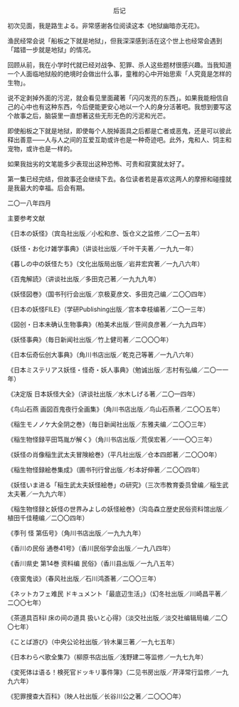 <p align="center">后记</p>

初次见面，我是路生よる。非常感谢各位阅读这本《地狱幽暗亦无花》。

渔民经常会说「船板之下就是地狱」，但我深深感到活在这个世上也经常会遇到「踏错一步就是地狱」的情况。

回顾从前，我在小学时代就已经对战争、犯罪、杀人这些题材很感兴趣。当我知道一个人面临地狱般的绝境时会做出什么事，童稚的心中开始思索「人究竟是怎样的生物」。

说不定剥掉外面的污泥，就会看见里面藏著「闪闪发亮的东西」。如果我能相信自己的心中也有这种东西，今后便能更安心地以一个人的身分活著吧。我想到要写这个故事之后，脑袋里一直想著这些无形无色的污泥和光芒。

即使船板之下就是地狱，即使每个人脱掉面具之后都是亡者或恶鬼，还是可以彼此释出善意——人与人之间的互爱互助或许也是一种奇迹吧。此外，鬼和人、饲主和宠物，或许也是一样的。

如果我拙劣的文笔能多少表现出这种恐怖、可贵和寂寞就太好了。

第一集已经完结，但故事还会继续下去。各位读者若是喜欢这两人的摩擦和碰撞就是我最大的幸福。后会有期。

二〇一八年四月

主要参考文献

《日本の妖怪》（宾岛社出版／小松和彦、饭仓义之监修／二〇一五年）

《妖怪・お化け雑学事典》（讲谈社出版／千叶干夫著／一九九一年）

《暮しの中の妖怪たち》（文化出版局出版／岩井宏宾著／一九八六年）

《百鬼解読》（讲谈社出版／多田克己著／一九九九年）

《妖怪図巻》（国书刊行会出版／京极夏彦文、多田克己编／二〇〇四年）

《日本の妖怪FILE》（学研Publishing出版／宫本幸枝编著／二〇一三年）

《図创・日本未确认生物事典》（柏美术出版／笹间良彦著／一九九四年）

《妖怪事典》（毎日新闻社出版／竹上健司著／二〇〇〇年）

《日本伝奇伝创大事典》（角川书店出版／乾克己等著／一九八六年）

《日本ミステリアス妖怪・怪奇・妖人事典》（勉诚出版／志村有弘编／二〇一一年）

《决定版 日本妖怪大全》（讲谈社出版／水木しげる著／二〇一四年）

《鸟山石燕 画図百鬼夜行全画集》（角川书店出版／鸟山石燕著／二〇〇五年）

《稲生モノノケ大全阴之巻》（毎日新闻社出版／东雅夫编／二〇〇三年）

《稲生物怪録平田笃胤が解く》（角川书店出版／荒俣宏著／一一〇〇三年）

《妖怪の肖像稲生武太夫冒険絵巻》（平凡社出版／仓本四郎著／二〇〇O年）

《稲生物怪録絵巻集成》（圃书刊行曾出版／杉本好伸著／二〇〇四年）

《妖怪いま进る「稲生武太夫妖怪絵巻」の研究》（三次市教育委员曾编／稲生武太夫著／一九九六年）

《稲生物怪録と妖怪の世界みよしの妖怪絵巻》（沟岛森立歴史民俗资料馆出版／植田千佳穂编／二〇〇四年）

《季刊 怪 第伍号》（角川书店出版／一九九九年）

《香川の民俗 通巻41号》（香川民俗学会出版／一九八四年）

《香川県史 第14巻 资料编 民俗》（香川县出版／一九八五年）

《夜窗鬼谈》（春风社出版／石川鸿斎著／二〇〇三年）

《ネットカフェ难民 ドキュメント「最底辺生活」》（幻冬社出版／川崎昌平著／二〇〇七年）

《茶道具百科I 床の间の道具 扱いと心得》（淡交社出版／淡交社编辑局编／二〇〇七年）

《ことば游び》（中央公论社出版／铃木巣三著／一九七五年）

《日本わらべ歌全集7》（柳原书店出版／浅野建二等监修／一九七九年）

《変死体は语る！検死官ドッキリ事件簿》（二见书房出版／芹泽常行监修／一九九六年）

《犯罪捜查大百科》（映人社出版／长谷川公之著／二〇〇〇年）

